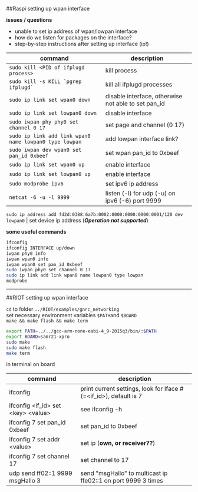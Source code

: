 ##Raspi setting up wpan interface

**issues / questions**  

* unable to set ip address of wpan/lowpan interface
* how do we listen for packages on the interface?
* step-by-step instructions after setting up interface (ip!)

command|description
---|---
`sudo kill <PID of ifplugd process>`| kill process
``sudo kill -s KILL `pgrep ifplugd` `` | kill all ifplugd processes
`sudo ip link set wpan0 down` | disable interface, otherwise not able to set pan_id
`sudo ip link set lowpan0 down`| disable interface
`sudo iwpan phy phy0 set channel 0 17`| set page and channel (0 17)
`sudo ip link add link wpan0 name lowpan0 type lowpan` | add lowpan interface link?
`sudo iwpan dev wpan0 set pan_id 0xbeef` | set wpan pan_id to 0xbeef
`sudo ip link set wpan0 up` | enable interface
`sudo ip link set lowpan0 up` | enable interface
`sudo modprobe ipv6` | set ipv6 ip address
`netcat -6 -u -l 9999` | listen (-l) for udp (-u) on ipv6 (-6) port 9999 



`sudo ip address add fd2d:0388:6a7b:0002:0000:0000:0000:0001/120 dev lowpan0` | set device ip address (***Operation not supported***)


**some useful commands**  

```bash
ifconfig
ifconfig INTERFACE up/down  
iwpan phy0 info  
iwpan wpan0 info  
iwpan wpan0 set pan_id 0xbeef  
sudo iwpan phy0 set channel 0 17  
sudo ip link add link wpan0 name lowpan0 type lowpan  
modprobe
```



---

##RIOT setting up wpan interface

`cd` to folder `../RIOT/examples/gnrc_networking`  
set necessary environment variables `$PATH`and `$BOARD`  
`make && make flash && make term`

```bash
export PATH=../../gcc-arm-none-eabi-4_9-2015q3/bin/:$PATH
export BOARD=samr21-xpro
sudo make
sudo make flash
make term
```

in terminal on board

command | description
---|---
ifconfig | print current settings, look for Iface # (=\<if_id>), default is 7
ifconfig \<if_id> set \<key> \<value> | see ifconfig -h
ifconfig 7 set pan_id 0xbeef | set pan_id to 0xbeef
ifconfig 7 set addr \<value> | set ip (**own, or receiver??**)
ifconfig 7 set channel 17 | set channel to 17
udp send ff02::1 9999 msgHallo 3 | send "msgHallo" to multicast ip ffe02::1 on port 9999 3 times











